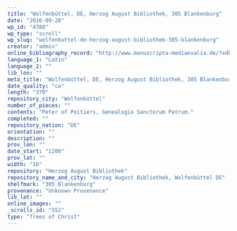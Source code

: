 ```yaml
---
title: "Wolfenbüttel, DE, Herzog August Bibliothek, 305 Blankenburg"
date: "2016-09-28"
wp_id: "4788"
wp_type: "scroll"
wp_slug: "wolfenbuttel-de-herzog-august-bibliothek-305-blankenburg"
creator: "admin"
online_bibliography_record: "http://www.manuscripta-mediaevalia.de/?xdbdtdn!%22hsk%200079%22&dmode=doc#|4"
language_1: "Latin"
language_2: ""
lib_lon: ""
meta_title: "Wolfenbüttel, DE, Herzog August Bibliothek, 305 Blankenburg"
date_quality: "ca"
length: "370"
repository_city: "Wolfenbüttel"
number_of_pieces: ""
contents: "Peter of Poitiers, Genealogia Sanctorum Patrum."
completed: ""
repository_nation: "DE"
orientation: ""
description: ""
prov_lon: ""
date_start: "1200"
prov_lat: ""
width: "16"
repository: "Herzog August Bibliothek"
repository_name_and_city: "Herzog August Bibliothek, Wolfenbüttel DE"
shelfmark: "305 Blankenburg"
provenance: "Unknown Provenance"
lib_lat: ""
online_images: ""
_scrolls_id: "552"
type: "Trees of Christ"
---
```



